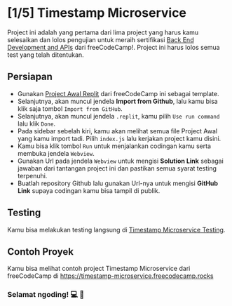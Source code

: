 # [1/5] Timestamp Microservice

Project ini adalah yang pertama dari lima project yang harus kamu selesaikan dan lolos pengujian untuk meraih sertifikasi [Back End Development and APIs](https://www.freecodecamp.org/learn/back-end-development-and-apis/) dari freeCodeCamp!. Project ini harus lolos semua test yang telah ditentukan.

## Persiapan

- Gunakan [Project Awal Replit](https://replit.com/github/freeCodeCamp/boilerplate-project-timestamp) dari freeCodeCamp ini sebagai template.
- Selanjutnya, akan muncul jendela **Import from Github**, lalu kamu bisa klik saja tombol `Import from GitHub`.
- Selanjutnya, akan muncul jendela `.replit`, kamu pilih `Use run command` lalu klik `Done`.
- Pada sidebar sebelah kiri, kamu akan melihat semua file Project Awal yang kamu import tadi. Pilih `index.js` lalu kerjakan project kamu disini.
- Kamu bisa klik tombol `Run` untuk menjalankan codingan kamu serta membuka jendela `Webview`.
- Gunakan Url pada jendela `Webview` untuk mengisi **Solution Link** sebagai jawaban dari tantangan project ini dan pastikan semua syarat testing terpenuhi.
- Buatlah repository Github lalu gunakan Url-nya untuk mengisi **GitHub Link** supaya codingan kamu bisa tampil di publik.

## Testing

Kamu bisa melakukan testing langsung di [Timestamp Microservice Testing](https://www.freecodecamp.org/learn/apis-and-microservices/apis-and-microservices-projects/timestamp-microservice).  

## Contoh Proyek

Kamu bisa melihat contoh project Timestamp Microservice dari freeCodeCamp di https://timestamp-microservice.freecodecamp.rocks

### Selamat ngoding! 💻 🧠




